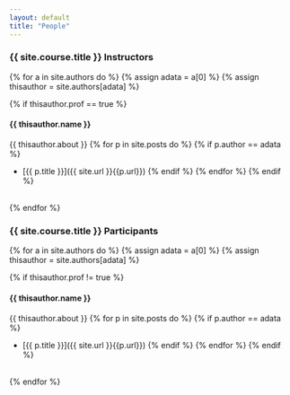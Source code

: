 ```yaml
---
layout: default
title: "People"
---
```



### {{ site.course.title }} Instructors  
{% for a in site.authors do %}
  {% assign adata = a[0] %}
  {% assign thisauthor = site.authors[adata] %}
  
  {% if thisauthor.prof == true %}
#### {{ thisauthor.name }}
{{ thisauthor.about }}
    {% for p in site.posts do %}
      {% if p.author == adata %}
* [{{ p.title }}]({{ site.url }}{{p.url}})
      {% endif %}
    {% endfor %}
  {% endif %}
<br/>
{% endfor %}

### {{ site.course.title }} Participants
{% for a in site.authors do %}
  {% assign adata = a[0] %}
  {% assign thisauthor = site.authors[adata] %}
  
  {% if thisauthor.prof != true %}
#### {{ thisauthor.name }}
{{ thisauthor.about }}
    {% for p in site.posts do %}
      {% if p.author == adata %}
* [{{ p.title }}]({{ site.url }}{{p.url}})
      {% endif %}
    {% endfor %}
  {% endif %}
<br/>
{% endfor %}


